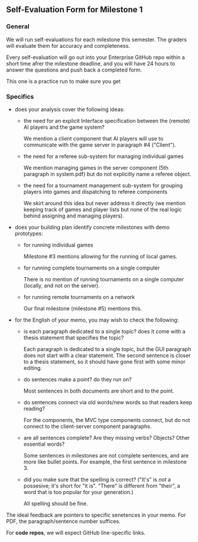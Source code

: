 ## Self-Evaluation Form for Milestone 1

### General 

We will run self-evaluations for each milestone this semester.  The
graders will evaluate them for accuracy and completeness.

Every self-evaluation will go out into your Enterprise GitHub repo
within a short time afrer the milestone deadline, and you will have 24
hours to answer the questions and push back a completed form.

This one is a practice run to make sure you get


### Specifics 


- does your analysis cover the following ideas:

  - the need for an explicit Interface specification between the (remote) AI 
    players and the game system?


	We mention a client component that AI players will use to communicate with the game server in paragraph 	#4 ("Client").	


  - the need for a referee sub-system for managing individual games


	We mention managing games in the server component (5th paragraph in system.pdf) but do not explicitly 	name a referee object. 


  - the need for a tournament management sub-system for grouping
    players into games and dispatching to referee components


	We skirt around this idea but never address it directly (we mention keeping track of games and player 	lists but none of the real logic behind assigning and managing players).


- does your building plan identify concrete milestones with demo prototypes:

  - for running individual games


	Milestone #3 mentions allowing for the running of local games. 


  - for running complete tournaments on a single computer 


	There is no mention of running tournaments on a single computer (locally, and not on the server). 


  - for running remote tournaments on a network

	
	Our final milestone (milestone #5) mentions this. 



- for the English of your memo, you may wish to check the following:

  - is each paragraph dedicated to a single topic? does it come with a
    thesis statement that specifies the topic?


	Each paragraph is dedicated to a single topic, but the GUI paragraph does not start with a clear 	statement. The second sentence is closer to a thesis statement, so it should have gone first with 
	some minor editing. 


  - do sentences make a point? do they run on?


	Most sentences in both documents are short and to the point.


  - do sentences connect via old words/new words so that readers keep
    reading?


	For the components, the MVC type components connect, but do not connect to the client-server component 	paragraphs.


  - are all sentences complete? Are they missing verbs? Objects? Other
    essential words?

	
	Some sentences in milestones are not complete sentences, and are more like bullet points. 
	For example, the first sentence in milestone 3. 


  - did you make sure that the spelling is correct? ("It's" is *not* a
    possesive; it's short for "it is". "There" is different from
    "their", a word that is too popular for your generation.)


	All spelling should be fine. 


The ideal feedback are pointers to specific senetences in your memo.
For PDF, the paragraph/sentence number suffices. 

For **code repos**, we will expect GitHub line-specific links. 


